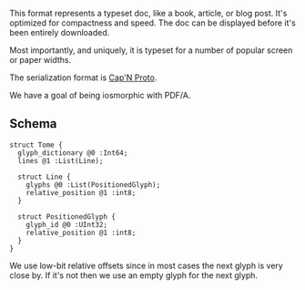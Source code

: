 This format represents a typeset doc, like a book, article, or blog post. 
It's optimized for compactness and speed. The doc can be displayed before
it's been entirely downloaded.

Most importantly, and uniquely, it is typeset for a number of popular screen
or paper widths.

The serialization format is [Cap'N Proto](https://capnproto.org).

We have a goal of being iosmorphic with PDF/A.

## Schema

    struct Tome {
      glyph_dictionary @0 :Int64;
      lines @1 :List(Line);
      
      struct Line {
        glyphs @0 :List(PositionedGlyph);
        relative_position @1 :int8;
      }
      
      struct PositionedGlyph {
        glyph_id @0 :UInt32;
        relative_position @1 :int8;
      }
    }

We use low-bit relative offsets since in most cases the next glyph is very
close by. If it's not then we use an empty glyph for the next glyph.
